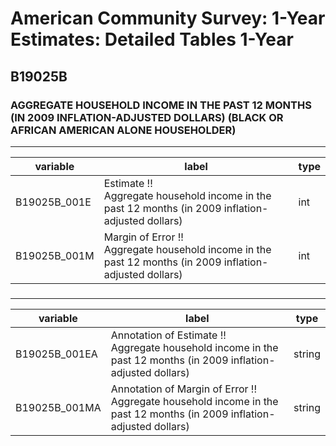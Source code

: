 # American Community Survey: 1-Year Estimates: Detailed Tables 1-Year

## B19025B

### AGGREGATE HOUSEHOLD INCOME IN THE PAST 12 MONTHS (IN 2009 INFLATION-ADJUSTED DOLLARS) (BLACK OR AFRICAN AMERICAN ALONE HOUSEHOLDER)

___

| variable | label | type |
| ----- | ----- | ----- |
| B19025B_001E | Estimate !!<br>Aggregate household income in the past 12 months (in 2009 inflation-adjusted dollars) | int |
| B19025B_001M | Margin of Error !!<br>Aggregate household income in the past 12 months (in 2009 inflation-adjusted dollars) | int |
### 

___

| variable | label | type |
| ----- | ----- | ----- |
| B19025B_001EA | Annotation of Estimate !!<br>Aggregate household income in the past 12 months (in 2009 inflation-adjusted dollars) | string |
| B19025B_001MA | Annotation of Margin of Error !!<br>Aggregate household income in the past 12 months (in 2009 inflation-adjusted dollars) | string |

